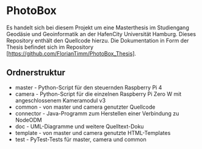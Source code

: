 # PhotoBox

Es handelt sich bei diesem Projekt um eine Masterthesis im Studiengang Geodäsie und Geoinformatik an der HafenCity Universität Hamburg. Dieses Repository enthält den Quellcode hierzu. Die Dokumentation in Form der Thesis befindet sich im Repository [https://github.com/FlorianTimm/PhotoBox_Thesis].

## Ordnerstruktur

* master - Python-Script für den steuernden Raspberry Pi 4
* camera - Python-Script für die einzelnen Raspberry Pi Zero W mit angeschlossenem Kameramodul v3
* common - von master und camera genutzter Quellcode
* connector - Java-Programm zum Herstellen einer Verbindung zu NodeODM
* doc - UML-Diagramme und weitere Quelltext-Doku
* template - von master und camera genutzte HTML-Templates
* test - PyTest-Tests für master, camera und common